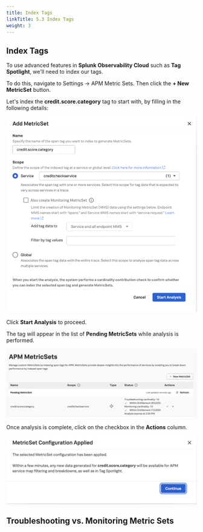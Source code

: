 ```yaml
---
title: Index Tags
linkTitle: 5.3 Index Tags
weight: 3
---
```


## Index Tags
To use advanced features in **Splunk Observability Cloud** such as **Tag Spotlight**, we'll need to index our tags. 

To do this, navigate to Settings -> APM Metric Sets.  Then click the **+ New MetricSet** button.  

Let's index the **credit.score.category** tag to start with, by filling in the following details: 

![Create Troubleshooting MetricSet](images/create_troubleshooting_metric_set.png)

Click **Start Analysis** to proceed. 

The tag will appear in the list of **Pending MetricSets** while analysis is performed.  

![Pending MetricSets](images/pending_metric_set.png)

Once analysis is complete, click on the checkbox in the **Actions** column.

![MetricSet Configuraiton Applied](images/metricset_config_applied.png)

## Troubleshooting vs. Monitoring Metric Sets 



